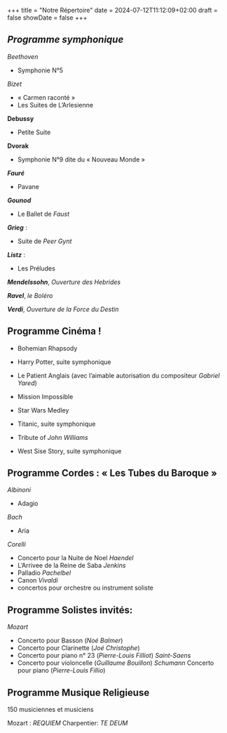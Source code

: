 +++
title = "Notre Répertoire"
date = 2024-07-12T11:12:09+02:00
draft = false
showDate = false
+++

## *Programme symphonique*

*Beethoven*
  - Symphonie N°5

*Bizet*
  - « Carmen raconté »
  - Les Suites de L’Arlesienne

**Debussy**
  - Petite Suite

**Dvorak**
  - Symphonie N°9 dite du « Nouveau Monde »

***Fauré***
  - Pavane

***Gounod***
  - Le Ballet de *Faust*

***Grieg*** :
  - Suite de *Peer Gynt*

***Listz*** :
  - Les Préludes

***Mendelssohn***, *Ouverture des Hebrides*

***Ravel***, *le Boléro*

***Verdi***, *Ouverture de la Force du Destin*

## Programme Cinéma !

- Bohemian Rhapsody

- Harry Potter, suite symphonique
- Le Patient Anglais (avec l’aimable autorisation du compositeur *Gabriel Yared*)
- Mission Impossible
- Star Wars Medley
- Titanic, suite symphonique
- Tribute of *John Williams*
- West Sise Story, suite symphonique

## Programme Cordes : « Les Tubes du Baroque »

*Albinoni*
  - Adagio

*Bach*
  - Aria

*Corelli*
  - Concerto pour la Nuite de Noel
*Haendel*
  - L’Arrivee de la Reine de Saba
*Jenkins*
  - Palladio
*Pachelbel*
  - Canon
*Vivaldi*
  - concertos pour orchestre ou instrument soliste

## Programme Solistes invités:
*Mozart*
  - Concerto pour Basson (*Noé Balmer*)
  - Concerto pour Clarinette (*Joé Christophe*)
  - Concerto pour piano n° 23 (*Pierre-Louis Filliot*)
*Saint-Saens*
  - Concerto pour violoncelle (*Guillaume Bouillon*)
*Schumann*
  Concerto pour piano (*Pierre-Louis Fillio*)

## Programme Musique Religieuse

150 musiciennes et musiciens

Mozart : *REQUIEM*
Charpentier: *TE DEUM*
